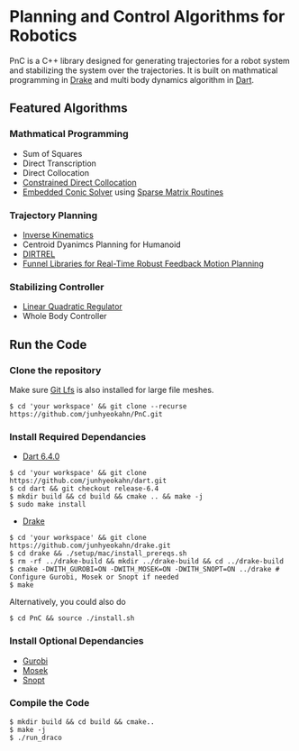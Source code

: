 # Planning and Control Algorithms for Robotics
PnC is a C++ library designed for generating trajectories for a robot system
and stabilizing the system over the trajectories. It is built on mathmatical
programming in [Drake](https://github.com/junhyeokahn/drake) and multi body
dynamics algorithm in [Dart](https://github.com/junhyeokahn/dart).

## Featured Algorithms

### Mathmatical Programming
- Sum of Squares
- Direct Transcription
- Direct Collocation
- [Constrained Direct Collocation](https://github.com/DAIRLab/dairlib-public)
- [Embedded Conic Solver](https://github.com/embotech/ecos) using [Sparse Matrix Routines](http://www.suitesparse.com)

### Trajectory Planning
- [Inverse Kinematics](https://github.com/junhyeokahn/dart)
- Centroid Dyanimcs Planning for Humanoid
- [DIRTREL](http://zacmanchester.github.io/docs/dirtrel-auro.pdf)
- [Funnel Libraries for Real-Time Robust Feedback Motion Planning](http://groups.csail.mit.edu/robotics-center/public_papers/Majumdar16.pdf)

### Stabilizing Controller
- [Linear Quadratic Regulator](https://github.com/RobotLocomotion/drake)
- Whole Body Controller

## Run the Code

### Clone the repository
Make sure [Git Lfs](https://git-lfs.github.com/) is also installed for large file meshes.
```
$ cd 'your workspace' && git clone --recurse https://github.com/junhyeokahn/PnC.git
```

### Install Required Dependancies
- [Dart 6.4.0](https://github.com/junhyeokahn/dart)
```
$ cd 'your workspace' && git clone https://github.com/junhyeokahn/dart.git
$ cd dart && git checkout release-6.4
$ mkdir build && cd build && cmake .. && make -j
$ sudo make install
```
- [Drake](https://github.com/junhyeokahn/drake)
```
$ cd 'your workspace' && git clone https://github.com/junhyeokahn/drake.git
$ cd drake && ./setup/mac/install_prereqs.sh
$ rm -rf ../drake-build && mkdir ../drake-build && cd ../drake-build
$ cmake -DWITH_GUROBI=ON -DWITH_MOSEK=ON -DWITH_SNOPT=ON ../drake # Configure Gurobi, Mosek or Snopt if needed
$ make
```
Alternatively, you could also do
```
$ cd PnC && source ./install.sh
```

### Install Optional Dependancies
- [Gurobi](http://www.gurobi.com/)
- [Mosek](https://www.mosek.com/)
- [Snopt](http://ccom.ucsd.edu/~optimizers)

### Compile the Code
```
$ mkdir build && cd build && cmake..
$ make -j
$ ./run_draco
```
